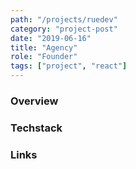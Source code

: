 ```yaml
---
path: "/projects/ruedev"
category: "project-post"
date: "2019-06-16"
title: "Agency"
role: "Founder"
tags: ["project", "react"]
---
```


### Overview

### Techstack

### Links